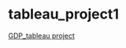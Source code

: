 # tableau_project1

[GDP_tableau project](https://public.tableau.com/views/book2_top20_Pro_1/TOPCOUNTRIES?:language=en-US&:display_count=n&:origin=viz_share_link)
